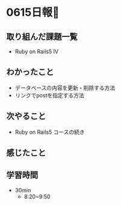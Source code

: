 # 0615日報🐶

## 取り組んだ課題一覧

* Ruby on Rails5 IV

## わかったこと

* データベースの内容を更新・削除する方法
* リンクでpostを指定する方法

## 次やること

* Ruby on Rails5 コースの続き

## 感じたこと

## 学習時間

* 30min
  * 8:20~9:50